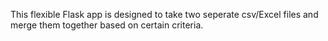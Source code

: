 This flexible Flask app is designed to take two seperate csv/Excel files and merge them together based on certain criteria. 
